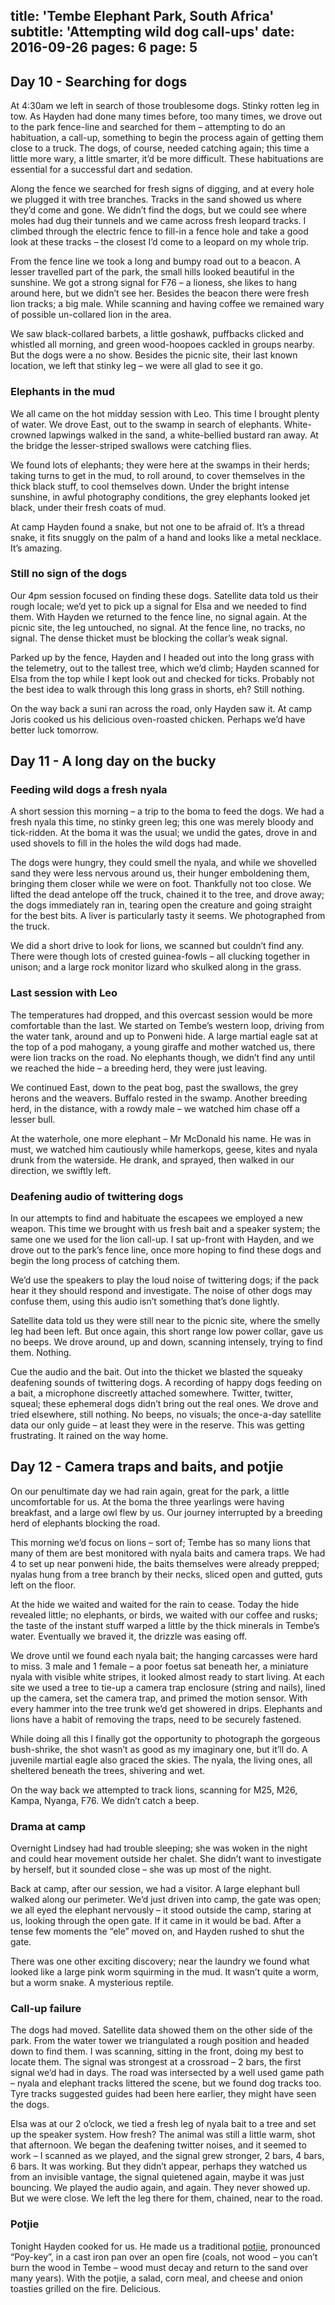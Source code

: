 title: 'Tembe Elephant Park, South Africa'
subtitle: 'Attempting wild dog call-ups'
date: 2016-09-26
pages: 6
page: 5
---

## Day 10 - Searching for dogs

At 4:30am we left in search of those troublesome dogs. Stinky rotten leg in tow. As Hayden had done many times before, too many times, we drove out to the park fence-line and searched for them – attempting to do an habituation, a call-up, something to begin the process again of getting them close to a truck. The dogs, of course, needed catching again; this time a little more wary, a little smarter, it’d be more difficult. These habituations are essential for a successful dart and sedation.

Along the fence we searched for fresh signs of digging, and at every hole we plugged it with tree branches. Tracks in the sand showed us where they’d come and gone. We didn’t find the dogs, but we could see where moles had dug their tunnels and we came across fresh leopard tracks. I climbed through the electric fence to fill-in a fence hole and take a good look at these tracks – the closest I’d come to a leopard on my whole trip.

From the fence line we took a long and bumpy road out to a beacon. A lesser travelled part of the park, the small hills looked beautiful in the sunshine. We got a strong signal for F76 – a lioness, she likes to hang around here, but we didn’t see her. Besides the beacon there were fresh lion tracks; a big male. While scanning and having coffee we remained wary of possible un-collared lion in the area.

We saw black-collared barbets, a little goshawk, puffbacks clicked and whistled all morning, and green wood-hoopoes cackled in groups nearby. But the dogs were a no show. Besides the picnic site, their last known location, we left that stinky leg – we were all glad to see it go.

### Elephants in the mud

We all came on the hot midday session with Leo. This time I brought plenty of water. We drove East, out to the swamp in search of elephants. White-crowned lapwings walked in the sand, a white-bellied bustard ran away. At the bridge the lesser-striped swallows were catching flies.

We found lots of elephants; they were here at the swamps in their herds; taking turns to get in the mud, to roll around, to cover themselves in the thick black stuff, to cool themselves down. Under the bright intense sunshine, in awful photography conditions, the grey elephants looked jet black, under their fresh coats of mud.

At camp Hayden found a snake, but not one to be afraid of. It’s a thread snake, it fits snuggly on the palm of a hand and looks like a metal necklace. It’s amazing.

### Still no sign of the dogs

Our 4pm session focused on finding these dogs. Satellite data told us their rough locale; we’d yet to pick up a signal for Elsa and we needed to find them. With Hayden we returned to the fence line, no signal again. At the picnic site, the leg untouched, no signal. At the fence line, no tracks, no signal. The dense thicket must be blocking the collar’s weak signal.

Parked up by the fence, Hayden and I headed out into the long grass with the telemetry, out to the tallest tree, which we’d climb; Hayden scanned for Elsa from the top while I kept look out and checked for ticks. Probably not the best idea to walk through this long grass in shorts, eh? Still nothing.

On the way back a suni ran across the road, only Hayden saw it. At camp Joris cooked us his delicious oven-roasted chicken. Perhaps we’d have better luck tomorrow.

## Day 11 - A long day on the bucky

### Feeding wild dogs a fresh nyala

A short session this morning – a trip to the boma to feed the dogs. We had a fresh nyala this time, no stinky green leg; this one was merely bloody and tick-ridden. At the boma it was the usual; we undid the gates, drove in and used shovels to fill in the holes the wild dogs had made.

The dogs were hungry, they could smell the nyala, and while we shovelled sand they were less nervous around us, their hunger emboldening them, bringing them closer while we were on foot. Thankfully not too close. We lifted the dead antelope off the truck, chained it to the tree, and drove away; the dogs immediately ran in, tearing open the creature and going straight for the best bits. A liver is particularly tasty it seems. We photographed from the truck.

We did a short drive to look for lions, we scanned but couldn’t find any. There were though lots of crested guinea-fowls – all clucking together in unison; and a large rock monitor lizard who skulked along in the grass.

### Last session with Leo

The temperatures had dropped, and this overcast session would be more comfortable than the last. We started on Tembe’s western loop, driving from the water tank, around and up to Ponweni hide. A large martial eagle sat at the top of a pod mahogany, a young giraffe and mother watched us, there were lion tracks on the road. No elephants though, we didn’t find any until we reached the hide – a breeding herd, they were just leaving.

We continued East, down to the peat bog, past the swallows, the grey herons and the weavers. Buffalo rested in the swamp. Another breeding herd, in the distance, with a rowdy male – we watched him chase off a lesser bull.

At the waterhole, one more elephant – Mr McDonald his name. He was in must, we watched him cautiously while hamerkops, geese, kites and nyala drunk from the waterside. He drank, and sprayed, then walked in our direction, we swiftly left.

### Deafening audio of twittering dogs

In our attempts to find and habituate the escapees we employed a new weapon. This time we brought with us fresh bait and a speaker system; the same one we used for the lion call-up. I sat up-front with Hayden, and we drove out to the park’s fence line, once more hoping to find these dogs and begin the long process of catching them.

We’d use the speakers to play the loud noise of twittering dogs; if the pack hear it they should respond and investigate. The noise of other dogs may confuse them, using this audio isn’t something that’s done lightly.

Satellite data told us they were still near to the picnic site, where the smelly leg had been left. But once again, this short range low power collar, gave us no beeps. We drove around, up and down, scanning intensely, trying to find them. Nothing.

Cue the audio and the bait. Out into the thicket we blasted the squeaky deafening sounds of twittering dogs. A recording of happy dogs feeding on a bait, a microphone discreetly attached somewhere. Twitter, twitter, squeal; these ephemeral dogs didn’t bring out the real ones. We drove and tried elsewhere, still nothing. No beeps, no visuals; the once-a-day satellite data our only guide – at least they were in the reserve. This was getting frustrating. It rained on the way home.

## Day 12 - Camera traps and baits, and potjie

On our penultimate day we had rain again, great for the park, a little uncomfortable for us. At the boma the three yearlings were having breakfast, and a large owl flew by us. Our journey interrupted by a breeding herd of elephants blocking the road.

This morning we’d focus on lions – sort of; Tembe has so many lions that many of them are best monitored with nyala baits and camera traps. We had 4 to set up near ponweni hide, the baits themselves were already prepped; nyalas hung from a tree branch by their necks, sliced open and gutted, guts left on the floor.

At the hide we waited and waited for the rain to cease. Today the hide revealed little; no elephants, or birds, we waited with our coffee and rusks; the taste of the instant stuff warped a little by the thick minerals in Tembe’s water. Eventually we braved it, the drizzle was easing off.

We drove until we found each nyala bait; the hanging carcasses were hard to miss. 3 male and 1 female – a poor foetus sat beneath her, a miniature nyala with visible white stripes, it looked almost ready to start living. At each site we used a tree to tie-up a camera trap enclosure (string and nails), lined up the camera, set the camera trap, and primed the motion sensor. With every hammer into the tree trunk we’d get showered in drips. Elephants and lions have a habit of removing the traps, need to be securely fastened.

While doing all this I finally got the opportunity to photograph the gorgeous bush-shrike, the shot wasn’t as good as my imaginary one, but it’ll do. A juvenile martial eagle also graced the skies. The nyala, the living ones, all sheltered beneath the trees, shivering and wet.

On the way back we attempted to track lions, scanning for M25, M26, Kampa, Nyanga, F76. We didn’t catch a beep.

### Drama at camp

Overnight Lindsey had had trouble sleeping; she was woken in the night and could hear movement outside her chalet. She didn’t want to investigate by herself, but it sounded close – she was up most of the night.

Back at camp, after our session, we had a visitor. A large elephant bull walked along our perimeter. We’d just driven into camp, the gate was open; we all eyed the elephant nervously – it stood outside the camp, staring at us, looking through the open gate. If it came in it would be bad. After a tense few moments the “ele” moved on, and Hayden rushed to shut the gate.

There was one other exciting discovery; near the laundry we found what looked like a large pink worm squirming in the mud. It wasn’t quite a worm, but a worm snake. A mysterious reptile.

### Call-up failure

The dogs had moved. Satellite data showed them on the other side of the park. From the water tower we triangulated a rough position and headed down to find them. I was scanning, sitting in the front, doing my best to locate them. The signal was strongest at a crossroad – 2 bars, the first signal we’d had in days. The road was intersected by a well used game path – nyala and elephant tracks littered the scene, but we found dog tracks too. Tyre tracks suggested guides had been here earlier, they might have seen the dogs.

Elsa was at our 2 o’clock, we tied a fresh leg of nyala bait to a tree and set up the speaker system. How fresh? The animal was still a little warm, shot that afternoon. We began the deafening twitter noises, and it seemed to work – I scanned as we played, and the signal grew stronger, 2 bars, 4 bars, 6 bars. It was working. But they didn’t appear, perhaps they watched us from an invisible vantage, the signal quietened again, maybe it was just bouncing. We played the audio again, and again. They never showed up. But we were close. We left the leg there for them, chained, near to the road.

### Potjie

Tonight Hayden cooked for us. He made us a traditional [potjie](https://en.wikipedia.org/wiki/Potjiekos), pronounced “Poy-key”, in a cast iron pan over an open fire (coals, not wood – you can’t burn the wood in Tembe – wood must decay and return to the sand over many years). With the potjie, a salad, corn meal, and cheese and onion toasties grilled on the fire. Delicious.
